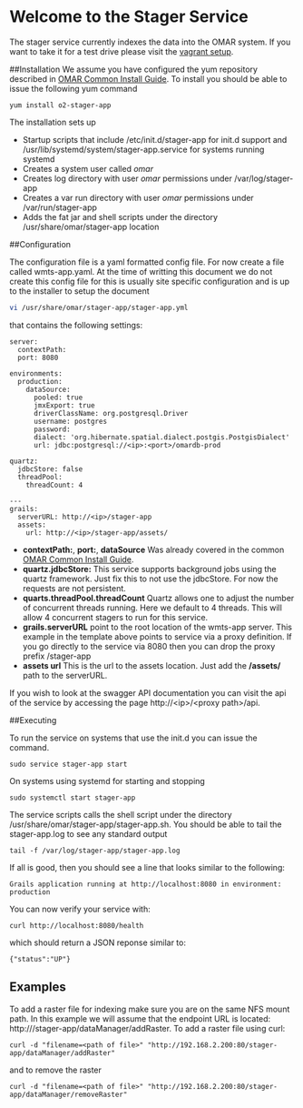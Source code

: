 # Welcome to the Stager Service

The stager service currently indexes the data into the OMAR system.  If you want to take it for a test drive please visit the [vagrant setup](https://github.com/ossimlabs/ossim-vagrant).

##Installation
We assume you have configured the yum repository described in [OMAR Common Install Guide](common.md).  To install you should be able to issue the following yum command

```yum
yum install o2-stager-app
```
The installation sets up

* Startup scripts that include /etc/init.d/stager-app for init.d support and /usr/lib/systemd/system/stager-app.service for systems running systemd
* Creates a system user called *omar*
* Creates log directory with user *omar* permissions under /var/log/stager-app
* Creates a var run directory with user *omar* permissions under /var/run/stager-app
* Adds the fat jar and shell scripts under the directory /usr/share/omar/stager-app location


##Configuration

The configuration file is a yaml formatted config file.   For now create a file called wmts-app.yaml.  At the time of writting this document we do not create this config file for this is usually site specific configuration and is up to the installer to setup the document

```bash
vi /usr/share/omar/stager-app/stager-app.yml
```

that contains the following settings:


```
server:
  contextPath:
  port: 8080

environments:
  production:
    dataSource:
      pooled: true
      jmxExport: true
      driverClassName: org.postgresql.Driver
      username: postgres
      password:
      dialect: 'org.hibernate.spatial.dialect.postgis.PostgisDialect'
      url: jdbc:postgresql://<ip>:<port>/omardb-prod

quartz:
  jdbcStore: false
  threadPool:
    threadCount: 4

---
grails:
  serverURL: http://<ip>/stager-app
  assets:
    url: http://<ip>/stager-app/assets/
```

* **contextPath:**, **port:**, **dataSource** Was already covered in the common [OMAR Common Install Guide](common.md).
* **quartz.jdbcStore:** This service supports background jobs using the quartz framework.  Just fix this to not use the jdbcStore.   For now the requests are not persistent.
* **quarts.threadPool.threadCount** Quartz allows one to adjust the number of concurrent threads running.  Here we default to 4 threads.  This will allow 4 concurrent stagers to run for this service.
* **grails.serverURL** point to the root location of the wmts-app server. This example in the template above points to service via a proxy definition.  If you go directly to the service via 8080 then you can drop the proxy prefix /stager-app
* **assets url** This is the url to the assets location.  Just add the **/assets/** path to the serverURL.

If you wish to look at the swagger API documentation you can visit the api of the service by accessing the page http://\<ip>/\<proxy path>/api.


##Executing

To run the service on systems that use the init.d you can issue the command.

```
sudo service stager-app start
```

On systems using systemd for starting and stopping

```
sudo systemctl start stager-app
```

The service scripts calls the shell script under the directory /usr/share/omar/stager-app/stager-app.sh.   You should be able to tail the stager-app.log to see any standard output

```
tail -f /var/log/stager-app/stager-app.log
```

If all is good, then you should see a line that looks similar to the following:

```
Grails application running at http://localhost:8080 in environment: production
```

You can now verify your service with:

```
curl http://localhost:8080/health
```

which should return a JSON reponse similar to:

```
{"status":"UP"}
```

## Examples

To add a raster file for indexing make sure you are on the same NFS mount path.  In this example we will assume that the endpoint URL is located: http://<ip>/stager-app/dataManager/addRaster.   To add a raster file using curl:

```
curl -d "filename=<path of file>" "http://192.168.2.200:80/stager-app/dataManager/addRaster"
```

and to remove the raster

```
curl -d "filename=<path of file>" "http://192.168.2.200:80/stager-app/dataManager/removeRaster"
```
